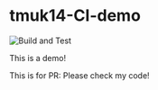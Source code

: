 # tmuk14-CI-demo

![Build and Test](https://github.com/mtaromi/tmuk14-CI-demo/actions/workflows/dotnet.yml/badge.svg)


This is a demo!

This is for PR: Please check my code!
